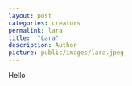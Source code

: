 ```yaml
---
layout: post
categories: creators
permalink: lara
title:  "Lara"
description: Author
picture: public/images/lara.jpeg
---
```


Hello
